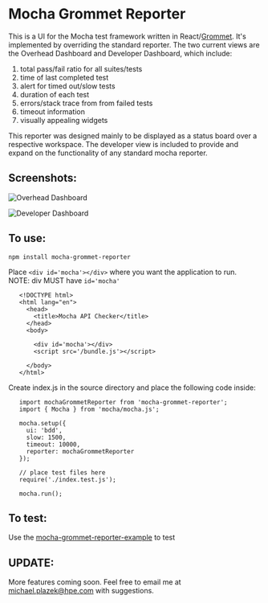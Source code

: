 # Mocha Grommet Reporter

This is a UI for the Mocha test framework written in React/[Grommet](https://grommet.github.io/). It's implemented by overriding the standard reporter. The two current views are the Overhead Dashboard and Developer Dashboard, which include: <br />
1. total pass/fail ratio for all suites/tests
1. time of last completed test
1. alert for timed out/slow tests <br />
1. duration of each test
1. errors/stack trace from from failed tests
1. timeout information
1. visually appealing widgets

This reporter was designed mainly to be displayed as a status board over a respective workspace. The developer view is included to provide and expand on the functionality of any standard mocha reporter.

## Screenshots:

![Overhead Dashboard](http://i.imgur.com/LHU5pFP.png)

![Developer Dashboard](http://i.imgur.com/t7x4NWJ.png)

## To use:

`npm install mocha-grommet-reporter`

Place `<div id='mocha'></div>` where you want the application to run. <br />NOTE: div MUST have `id='mocha'`

```
   <!DOCTYPE html>
   <html lang="en">
     <head>
       <title>Mocha API Checker</title>
     </head>
     <body>
   
       <div id='mocha'></div>
       <script src='/bundle.js'></script>
   
     </body>
   </html>
```

Create index.js in the source directory and place the following code inside:

```
   import mochaGrommetReporter from 'mocha-grommet-reporter';
   import { Mocha } from 'mocha/mocha.js';

   mocha.setup({
     ui: 'bdd',
     slow: 1500,
     timeout: 10000,
     reporter: mochaGrommetReporter
   });

   // place test files here
   require('./index.test.js');

   mocha.run();
```

## To test:

Use the [mocha-grommet-reporter-example](https://github.com/michaelplazek/mocha-grommet-reporter-example.git) to test

## UPDATE:

More features coming soon. Feel free to email me at michael.plazek@hpe.com with suggestions.
